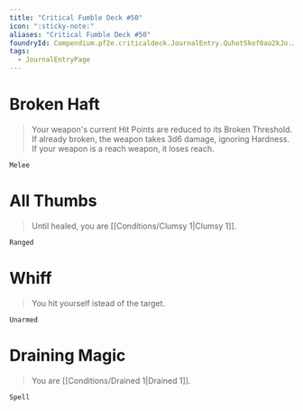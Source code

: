```yaml
---
title: "Critical Fumble Deck #50"
icon: ":sticky-note:"
aliases: "Critical Fumble Deck #50"
foundryId: Compendium.pf2e.criticaldeck.JournalEntry.QuhotSkof0ao2kJo.JournalEntryPage.0UfzLjrNTkWSDZKb
tags:
  - JournalEntryPage
---
```

# Broken Haft

> Your weapon's current Hit Points are reduced to its Broken Threshold. If already broken, the weapon takes 3d6 damage, ignoring Hardness. If your weapon is a reach weapon, it loses reach.

`Melee`

# All Thumbs

> Until healed, you are [[Conditions/Clumsy 1|Clumsy 1]].

`Ranged`

# Whiff

> You hit yourself istead of the target.

`Unarmed`

# Draining Magic

> You are [[Conditions/Drained 1|Drained 1]].

`Spell`